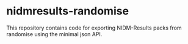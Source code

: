 # nidmresults-randomise
This repository contains code for exporting NIDM-Results packs from randomise using the minimal json API.
